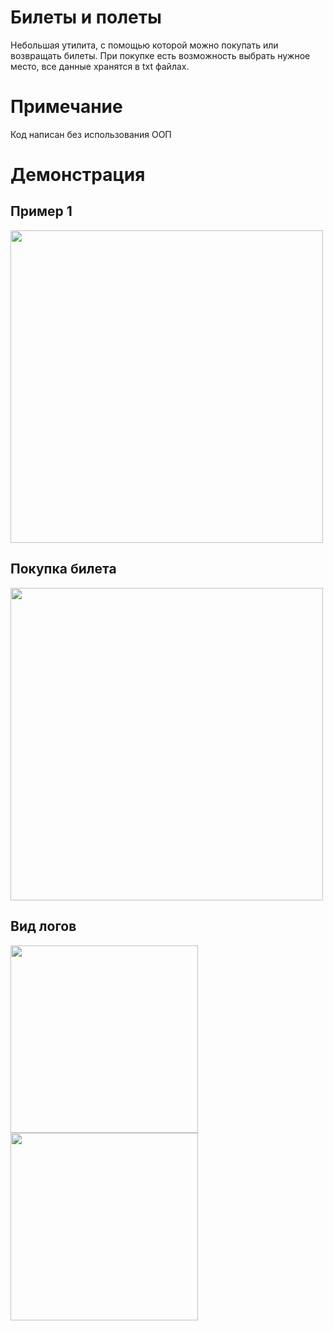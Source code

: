 <h1> Билеты и полеты </h1>

Небольшая утилита, с помощью которой можно покупать или возвращать билеты. При покупке есть возможность выбрать нужное место, все данные хранятся в txt файлах. 

<h1> Примечание </h1>
 Код написан без использования ООП
<h1> Демонстрация </h1>


<h2> Пример 1 </h2>
<img src="https://sun9-62.userapi.com/DHek3Xc8EnnDgU0X-8yA7JeAfM674Va7oTnNew/n4WqZcgZGAM.jpg" width = 500>

<h2> Покупка билета </h2>
<img src="https://sun9-18.userapi.com/D0Wyo_Poqq5PJXX6ABHiFto2J8Hm-XFElfB0gQ/bJhBZrMUJQg.jpg" width = 500>

<h2> Вид логов </h2>
<img src="https://sun9-23.userapi.com/Elc_qNv19LNfhTCkIcifxJF3uXoS-x81zCJmpQ/BqSy51g1wCw.jpg" width = 300>
<img src="https://sun9-12.userapi.com/FzUy-htQS4PKHeg7tp-BihenF3u2-Vjto4S-wg/NmY-I0wkhP0.jpg" width = 300>
